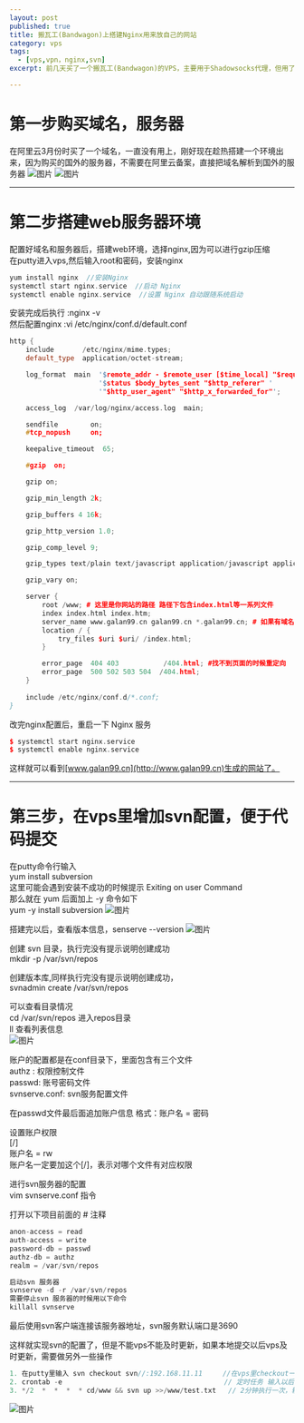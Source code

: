 ```yaml
---
layout: post
published: true
title: 搬瓦工(Bandwagon)上搭建Nginx用来放自己的网站
category: vps
tags: 
  - [vps,vpn，nginx,svn]
excerpt: 前几天买了一个搬瓦工(Bandwagon)的VPS，主要用于Shadowsocks代理，但用了几天发现我根本用不完，好在当时买的是内存相对大一点的，有512MB，再跑一个静态服务器应该没有问题，于是手痒痒，想用来搞个新的Blog

---
```



# 第一步购买域名，服务器

在阿里云3月份时买了一个域名，一直没有用上，刚好现在趁热搭建一个环境出来，因为购买的国外的服务器，不需要在阿里云备案，直接把域名解析到国外的服务器
![图片]({{site.baseurl}}/assets/vps/14.jpg)
![图片]({{site.baseurl}}/assets/vps/15.jpg)
* * *

# 第二步搭建web服务器环境

配置好域名和服务器后，搭建web环境，选择nginx,因为可以进行gzip压缩
<br/>
在putty进入vps,然后输入root和密码，安装nginx
<br/>

```cpp
yum install nginx  //安装Nginx
systemctl start nginx.service  //启动 Nginx
systemctl enable nginx.service  //设置 Nginx 自动跟随系统启动

```

安装完成后执行 :nginx -v
<br/>
然后配置nginx  :vi /etc/nginx/conf.d/default.conf
<br/>

```cpp
http {
    include       /etc/nginx/mime.types;
    default_type  application/octet-stream;

    log_format  main  '$remote_addr - $remote_user [$time_local] "$request" '
                      '$status $body_bytes_sent "$http_referer" '
                      '"$http_user_agent" "$http_x_forwarded_for"';

    access_log  /var/log/nginx/access.log  main;

    sendfile        on;
    #tcp_nopush     on;

    keepalive_timeout  65;

    #gzip  on;

    gzip on;

    gzip_min_length 2k;

    gzip_buffers 4 16k;

    gzip_http_version 1.0;

    gzip_comp_level 9;

    gzip_types text/plain text/javascript application/javascript application/x-javascript text/css application/xml application/x-httpd-php image/jpeg image/gif image/png;

    gzip_vary on;

    server {
        root /www; # 这里是你网站的路径 路径下包含index.html等一系列文件
        index index.html index.htm;
        server_name www.galan99.cn galan99.cn *.galan99.cn; # 如果有域名就像我这样写 当然你还得配置域名解析
        location / {
            try_files $uri $uri/ /index.html;
        }

        error_page  404 403           /404.html; #找不到页面的时候重定向
        error_page  500 502 503 504  /404.html;    
    }
    
    include /etc/nginx/conf.d/*.conf;
}
```

改完nginx配置后，重启一下 Nginx 服务
```cpp
$ systemctl start nginx.service
$ systemctl enable nginx.service
```

这样就可以看到[www.galan99.cn](http://www.galan99.cn)生成的网站了。
* * *

# 第三步，在vps里增加svn配置，便于代码提交

在putty命令行输入
<br/>
yum install subversion
<br/>
这里可能会遇到安装不成功的时候提示 Exiting on user Command
<br/>
那么就在 yum 后面加上 -y 命令如下
<br/>
yum -y install subversion
![图片]({{site.baseurl}}/assets/vps/16.jpg)


搭建完以后，查看版本信息，senserve --version
![图片]({{site.baseurl}}/assets/vps/17.jpg)

创建 svn 目录，执行完没有提示说明创建成功
<br/>
mkdir -p /var/svn/repos
<br/>

创建版本库,同样执行完没有提示说明创建成功，
<br/>
svnadmin create /var/svn/repos
<br/>

可以查看目录情况
<br/>
cd /var/svn/repos  进入repos目录
<br/>
ll   查看列表信息
<br/>
![图片]({{site.baseurl}}/assets/vps/18.jpg)

账户的配置都是在conf目录下，里面包含有三个文件
<br/>
authz : 权限控制文件
<br/>
passwd: 账号密码文件
<br/>
svnserve.conf: svn服务配置文件
<br/>

在passwd文件最后面追加账户信息 格式：账户名 = 密码
<br/>

设置账户权限
<br/>
[/]
<br/>
账户名 = rw
<br/>
账户名一定要加这个[/]，表示对哪个文件有对应权限
<br/>

进行svn服务器的配置
<br/>
vim svnserve.conf 指令
<br/>

打开以下项目前面的 # 注释
```cpp
anon-access = read
auth-access = write
password-db = passwd
authz-db = authz
realm = /var/svn/repos
```


```cpp
启动svn 服务器
svnserve -d -r /var/svn/repos
需要停止svn 服务器的时候用以下命令
killall svnserve
```

最后使用svn客户端连接该服务器地址，svn服务默认端口是3690
<br/>

这样就实现svn的配置了，但是不能vps不能及时更新，如果本地提交以后vps及时更新，需要做另外一些操作
<br/>

```cpp
1. 在putty里输入 svn checkout svn//:192.168.11.11     //在vps里checkout一下代码
2. crontab -e                                        // 定时任务 输入以后然后，输入i键盘进入编写，
3. */2  *  *  *  * cd/www && svn up >>/www/test.txt   // 2分钟执行一次，输入完后，输入:wq三个符号，w保存，q是退出指令, 》是写的指令
```
![图片]({{site.baseurl}}/assets/vps/19.jpg)